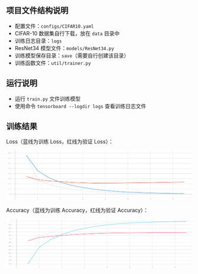 ## 项目文件结构说明

- 配置文件：`configs/CIFAR10.yaml`
- CIFAR-10 数据集自行下载，放在 `data` 目录中
- 训练日志目录：`logs`
- ResNet34 模型文件：`models/ResNet34.py`
- 训练模型保存目录：`save`（需要自行创建该目录）
- 训练函数文件：`util/trainer.py`



## 运行说明

- 运行 `train.py` 文件训练模型
- 使用命令 `tensorboard --logdir logs` 查看训练日志文件



## 训练结果

Loss（蓝线为训练 Loss，红线为验证 Loss）：



![loss](logs/loss.svg)



Accuracy（蓝线为训练 Accuracy，红线为验证 Accuracy）：



![acc](logs/acc.svg)